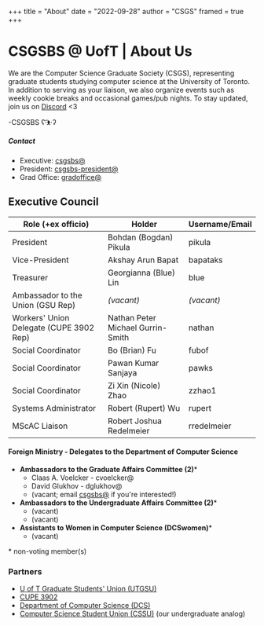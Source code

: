 +++
title = "About"
date = "2022-09-28"
author = "CSGS"
framed = true
+++

# CSGSBS @ UofT | About Us

We are the Computer Science Graduate Society (CSGS), representing graduate students studying computer science at the University of Toronto. In addition to serving as your liaison, we also organize events such as weekly cookie breaks and occasional games/pub nights. To stay updated, join us on [Discord](https://discord.gg/qKWCNFvNBF) <3

-CSGSBS ʕ·͡ᴥ·ʔ

##### Contact

- Executive: [csgsbs@](mailto:csgsbs@cs.toronto.edu)
- President: [csgsbs-president@](mailto:csgsbs-president@cs.toronto.edu)
- Grad Office: [gradoffice@](mailto:gradoffice@cs.toronto.edu)

## Executive Council

| Role (+ex officio)                      | Holder                            | Username/Email |
| --------------------------------------- | --------------------------------- | -------------- |
| President                               | Bohdan (Bogdan) Pikula            | pikula         |
| Vice-President                          | Akshay Arun Bapat                 | bapataks       |
| Treasurer                               | Georgianna (Blue) Lin             | blue           |
| Ambassador to the Union (GSU Rep)       | _(vacant)_                        | _(vacant)_     |
| Workers' Union Delegate (CUPE 3902 Rep) | Nathan Peter Michael Gurrin-Smith | nathan         |
| Social Coordinator                      | Bo (Brian) Fu                     | fubof          |
| Social Coordinator                      | Pawan Kumar Sanjaya               | pawks          |
| Social Coordinator                      | Zi Xin (Nicole) Zhao              | zzhao1         |
| Systems Administrator                   | Robert (Rupert) Wu                | rupert         |
| MScAC Liaison                           | Robert Joshua Redelmeier          | rredelmeier    |

#### Foreign Ministry - Delegates to the Department of Computer Science

- **Ambassadors to the Graduate Affairs Committee (2)**\*
  - Claas A. Voelcker - cvoelcker@
  - David Glukhov - dglukhov@
  - (vacant; email [csgsbs@](mailto:csgsbs@cs.toronto.edu) if you're interested!)
- **Ambassadors to the Undergraduate Affairs Committee (2)**\*
  - (vacant)
  - (vacant)
- **Assistants to Women in Computer Science (DCSwomen)**\*
  - (vacant)

\* non-voting member(s)

### Partners

- [U of T Graduate Students' Union (UTGSU)](https://utgsu.ca)
- [CUPE 3902](https://cupe3902.org)
- [Department of Computer Science (DCS)](https://web.cs.toronto.edu)
- [Computer Science Student Union (CSSU)](https://cssu.ca) (our undergraduate analog)

